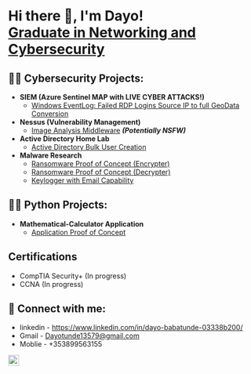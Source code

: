 <h1>Hi there 👋, I'm Dayo! <br/><a href="https://www.linkedin.com/in/dayo-babatunde-03338b200/">Graduate in Networking and Cybersecurity</a></h1>

<h2>👨‍💻 Cybersecurity Projects:</h2>

- <b>SIEM (Azure Sentinel MAP with LIVE CYBER ATTACKS!)</b>
  - [Windows EventLog: Failed RDP Logins Source IP to full GeoData Conversion](https://github.com/joshmadakor1/Sentinel-Lab)
- <b>Nessus (Vulnerability Management)</b>
  - [Image Analysis Middleware](https://github.com/joshmadakor1/4chan-Image-Analysis-Middleware-C964) <b><i>(Potentially NSFW)</b></i>
- <b>Active Directory Home Lab</b>
  - [Active Directory Bulk User Creation](https://github.com/dayzzy5/ActiveDirectoryHomeLab)
- <b>Malware Research</b>
  - [Ransomware Proof of Concept (Encrypter)](https://github.com/joshmadakor1/EncrypterPOC)
  - [Ransomware Proof of Concept (Decrypter)](https://github.com/joshmadakor1/DecrypterPOC)
  - [Keylogger with Email Capability](https://github.com/joshmadakor1/Key-Logger-With-Email)
 
<h2>👨‍💻 Python Projects:</h2>

- <b>Mathematical-Calculator Application</b>
  - [Application Proof of Concept](https://github.com/dayzzy5/Mathematicial-Calculator)

<h2>Certifications</h2>

- CompTIA Security+ (In progress)
- CCNA (In progress)

<h2> 🤳 Connect with me:</h2>

- linkedin - https://www.linkedin.com/in/dayo-babatunde-03338b200/
- Gmail    - Dayotunde13579@gmail.com
- Moblie   - +353899563155

[<img align="left" alt="DayoBabatunde | LinkedIn" width="22px" src="https://cdn.jsdelivr.net/npm/simple-icons@v3/icons/linkedin.svg" />][linkedin]

[linkedin]: https://www.linkedin.com/in/dayo-babatunde-03338b200/

<!--
**dayzzy5/dayzzy5** is a ✨ _special_ ✨ repository because its `README.md` (this file) appears on your GitHub profile.

Here are some ideas to get you started:

- 🔭 I’m currently working on ...
- 🌱 I’m currently learning ...
- 👯 I’m looking to collaborate on ...
- 🤔 I’m looking for help with ...
- 💬 Ask me about ...
- 📫 How to reach me: ...
- 😄 Pronouns: ...
- ⚡ Fun fact: ...
-->
